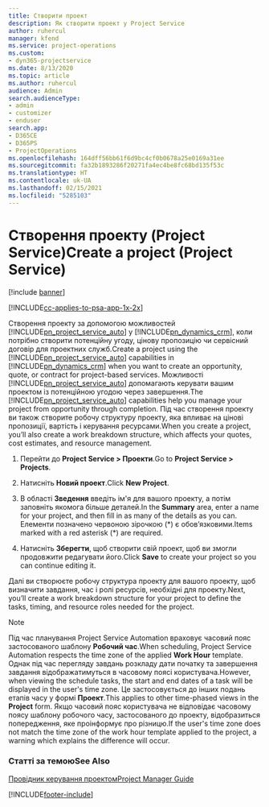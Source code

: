 ```yaml
---
title: Створити проект
description: Як створити проект у Project Service
author: ruhercul
manager: kfend
ms.service: project-operations
ms.custom:
- dyn365-projectservice
ms.date: 8/13/2020
ms.topic: article
ms.author: ruhercul
audience: Admin
search.audienceType:
- admin
- customizer
- enduser
search.app:
- D365CE
- D365PS
- ProjectOperations
ms.openlocfilehash: 164dff56bb61f6d9bc4cf0b0678a25e0169a31ee
ms.sourcegitcommit: fa32b1893286f20271fa4ec4be8fc68bd135f53c
ms.translationtype: HT
ms.contentlocale: uk-UA
ms.lasthandoff: 02/15/2021
ms.locfileid: "5285103"
---
```

# <a name="create-a-project-project-service"></a><span data-ttu-id="4dc98-103">Створення проекту (Project Service)</span><span class="sxs-lookup"><span data-stu-id="4dc98-103">Create a project (Project Service)</span></span>

[!include [banner](../includes/psa-now-project-operations.md)]

[!INCLUDE[cc-applies-to-psa-app-1x-2x](../includes/cc-applies-to-psa-app-1x-2x.md)]

<span data-ttu-id="4dc98-104">Створення проекту за допомогою можливостей [!INCLUDE[pn_project_service_auto](../includes/pn-project-service-auto.md)] у [!INCLUDE[pn_dynamics_crm](../includes/pn-dynamics-crm.md)], коли потрібно створити потенційну угоду, цінову пропозицію чи сервісний договір для проектних служб.</span><span class="sxs-lookup"><span data-stu-id="4dc98-104">Create a project using the [!INCLUDE[pn_project_service_auto](../includes/pn-project-service-auto.md)] capabilities in [!INCLUDE[pn_dynamics_crm](../includes/pn-dynamics-crm.md)] when you want to create an opportunity, quote, or contract for project-based services.</span></span> <span data-ttu-id="4dc98-105">Можливості [!INCLUDE[pn_project_service_auto](../includes/pn-project-service-auto.md)] допомагають керувати вашим проектом із потенційною угодою через завершення.</span><span class="sxs-lookup"><span data-stu-id="4dc98-105">The [!INCLUDE[pn_project_service_auto](../includes/pn-project-service-auto.md)] capabilities help you manage your project from opportunity through completion.</span></span> <span data-ttu-id="4dc98-106">Під час створення проекту ви також створите робочу структуру проекту, яка впливає на цінові пропозиції, вартість і керування ресурсами.</span><span class="sxs-lookup"><span data-stu-id="4dc98-106">When you create a project, you’ll also create a work breakdown structure, which affects your quotes, cost estimates, and resource management.</span></span>  
  
1.  <span data-ttu-id="4dc98-107">Перейти до **Project Service > Проекти**.</span><span class="sxs-lookup"><span data-stu-id="4dc98-107">Go to **Project Service > Projects**.</span></span>  
  
2.  <span data-ttu-id="4dc98-108">Натисніть **Новий проект**.</span><span class="sxs-lookup"><span data-stu-id="4dc98-108">Click **New Project**.</span></span>  
  
3.  <span data-ttu-id="4dc98-109">В області **Зведення** введіть ім'я для вашого проекту, а потім заповніть якомога більше деталей.</span><span class="sxs-lookup"><span data-stu-id="4dc98-109">In the **Summary** area, enter a name for your project, and then fill in as many of the details as you can.</span></span> <span data-ttu-id="4dc98-110">Елементи позначено червоною зірочкою (\*) є обов’язковими.</span><span class="sxs-lookup"><span data-stu-id="4dc98-110">Items marked with a red asterisk (\*) are required.</span></span>  
  
4.  <span data-ttu-id="4dc98-111">Натисніть **Зберегти**, щоб створити свій проект, щоб ви змогли продовжити редагувати його.</span><span class="sxs-lookup"><span data-stu-id="4dc98-111">Click **Save** to create your project so you can continue editing it.</span></span>  
  
<span data-ttu-id="4dc98-112">Далі ви створюєте робочу структура проекту для вашого проекту, щоб визначити завдання, час і ролі ресурсів, необхідні для проекту.</span><span class="sxs-lookup"><span data-stu-id="4dc98-112">Next, you’ll create a work breakdown structure for your project to define the tasks, timing, and resource roles needed for the project.</span></span>  

> [!NOTE]
> <span data-ttu-id="4dc98-113">Під час планування Project Service Automation враховує часовий пояс застосованого шаблону **Робочий час**.</span><span class="sxs-lookup"><span data-stu-id="4dc98-113">When scheduling, Project Service Automation respects the time zone of the applied **Work Hour** template.</span></span> <span data-ttu-id="4dc98-114">Однак під час перегляду завдань розкладу дати початку та завершення завдання відображатимуться в часовому поясі користувача.</span><span class="sxs-lookup"><span data-stu-id="4dc98-114">However, when viewing the schedule tasks, the start and end dates of a task will be displayed in the user's time zone.</span></span> <span data-ttu-id="4dc98-115">Це застосовується до інших подань етапів часу у формі **Проект**.</span><span class="sxs-lookup"><span data-stu-id="4dc98-115">This applies to other time-phased views in the **Project** form.</span></span> <span data-ttu-id="4dc98-116">Якщо часовий пояс користувача не відповідає часовому поясу шаблону робочого часу, застосованого до проекту, відобразиться попередження, яке проінформує про різницю.</span><span class="sxs-lookup"><span data-stu-id="4dc98-116">If the user's time zone does not match the time zone of the work hour template applied to the project, a warning which explains the difference will occur.</span></span> 
  
### <a name="see-also"></a><span data-ttu-id="4dc98-117">Статті за темою</span><span class="sxs-lookup"><span data-stu-id="4dc98-117">See Also</span></span>  
 [<span data-ttu-id="4dc98-118">Провідник керування проектом</span><span class="sxs-lookup"><span data-stu-id="4dc98-118">Project Manager Guide</span></span>](../psa/project-manager-guide.md)


[!INCLUDE[footer-include](../includes/footer-banner.md)]